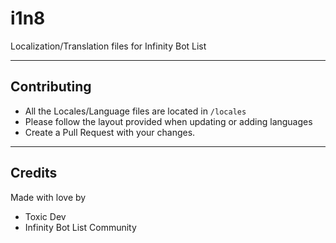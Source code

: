 # i1n8
Localization/Translation files for Infinity Bot List

---

## Contributing
- All the Locales/Language files are located in `/locales`
- Please follow the layout provided when updating or adding languages
- Create a Pull Request with your changes.

---

## Credits
Made with love by

- Toxic Dev
- Infinity Bot List Community

